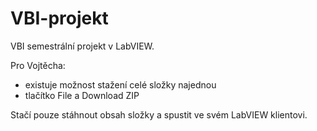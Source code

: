 # VBI-projekt
VBI semestrální projekt v LabVIEW.

Pro Vojtěcha:
  - existuje možnost stažení celé složky najednou
  - tlačítko File a Download ZIP

Stačí pouze stáhnout obsah složky a spustit ve svém LabVIEW klientovi.
